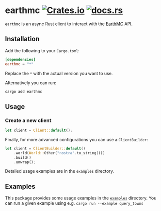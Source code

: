 # earthmc [![Crates.io](https://img.shields.io/crates/v/earthmc.svg)](https://crates.io/crates/earthmc) [![docs.rs](https://docs.rs/earthmc/badge.svg)](https://docs.rs/earthmc)

<!-- cargo-sync-readme start -->

`earthmc` is an async Rust client to interact with the
[EarthMC](https://earthmc.net) API.

## Installation

Add the following to your `Cargo.toml`:

```toml
[dependencies]
earthmc = "*"
```

Replace the `*` with the actual version you want to use.

Alternatively you can run:

```bash
cargo add earthmc
```

## Usage

### Create a new client

```rust
let client = Client::default();
```

Finally, for more advanced configurations you can use a `ClientBuilder`:

```rust
let client = ClientBuilder::default()
    .world(World::Other("nostra".to_string()))
    .build()
    .unwrap();
```

Detailed usage examples are in the `examples` directory.

<!-- cargo-sync-readme end -->

## Examples

This package provides some usage examples in the [`examples`](/examples/)
directory. You can run a given example using e.g.
`cargo run --example query_towns`
